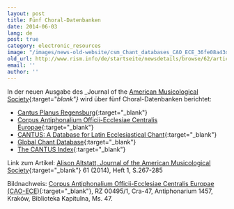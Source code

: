 ```yaml
---
layout: post
title: Fünf Choral-Datenbanken
date: 2014-06-03
lang: de
post: true
category: electronic_resources
image: "/images/news-old-website/csm_Chant_databases_CAO_ECE_36fe08a43d.jpg"
old_url: http://www.rism.info/de/startseite/newsdetails/browse/62/article/64/five-chant-databases.html
email: ''
author: ''
---
```



In der neuen Ausgabe des _Journal of the [American Musicological Society](http://www.ams-net.org/){:target="_blank"}_ wird über fünf Choral-Datenbanken berichtet:

- [Cantus Planus Regensburg](http://www.uni-regensburg.de.proxy.ub.uni-frankfurt.de/Fakultaeten/phil_Fak_I/Musikwissenschaft/cantus/){:target="_blank"}
- [Corpus Antiphonalium Officii-Ecclesiae Centralis Europae](http://www.zti.hu/earlymusic/cao-ece/cao-ece.html){:target="_blank"}
- [CANTUS: A Database for Latin Ecclesiastical Chant](http://www.cantusdatabase.org/){:target="_blank"}
- [Global Chant Database](http://www.globalchant.org/){:target="_blank"}
- [The CANTUS Index](http://cantusindex.org/){:target="_blank"}

Link zum Artikel: [Alison Altstatt, Journal of the American Musicological Society](http://www.jstor.org/stable/10.1525/jams.2014.67.1.267){:target="_blank"} 61 (2014), Heft 1, S.267-285

Bildnachweis: [Corpus Antiphonalium Officii-Ecclesiae Centralis Europae (CAO-ECE)](http://earlymusic.zti.hu/cao-ece/cao-ece.html){:target="_blank"}, RZ 00495/1, Cra-47, Antiphonarium 1457, Kraków, Biblioteka Kapitulna, Ms. 47.